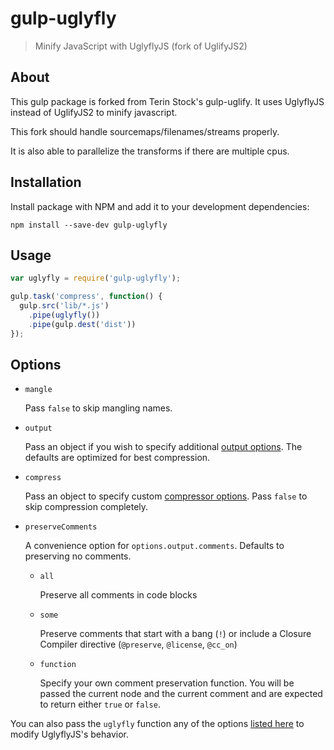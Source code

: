 # gulp-uglyfly
> Minify JavaScript with UglyflyJS (fork of UglifyJS2)


## About

This gulp package is forked from Terin Stock's gulp-uglify.
It uses UglyflyJS instead of UglifyJS2 to minify javascript.

This fork should handle sourcemaps/filenames/streams properly.

It is also able to parallelize the transforms if there are multiple cpus.

## Installation

Install package with NPM and add it to your development dependencies:

`npm install --save-dev gulp-uglyfly`

## Usage

```javascript
var uglyfly = require('gulp-uglyfly');

gulp.task('compress', function() {
  gulp.src('lib/*.js')
    .pipe(uglyfly())
    .pipe(gulp.dest('dist'))
});
```

## Options

- `mangle`

	Pass `false` to skip mangling names.

- `output`

	Pass an object if you wish to specify additional [output
	options](http://lisperator.net/uglifyjs/codegen). The defaults are
	optimized for best compression.

- `compress`

	Pass an object to specify custom [compressor
	options](http://lisperator.net/uglifyjs/compress). Pass `false` to skip
	compression completely.

- `preserveComments`

	A convenience option for `options.output.comments`. Defaults to preserving no
	comments.

	- `all`

		Preserve all comments in code blocks

	- `some`

		Preserve comments that start with a bang (`!`) or include a Closure
		Compiler directive (`@preserve`, `@license`, `@cc_on`)

	- `function`

		Specify your own comment preservation function. You will be passed the
		current node and the current comment and are expected to return either
		`true` or `false`.

You can also pass the `uglyfly` function any of the options [listed
here](https://github.com/mishoo/UglifyJS2#the-simple-way) to modify
UglyflyJS's behavior.
